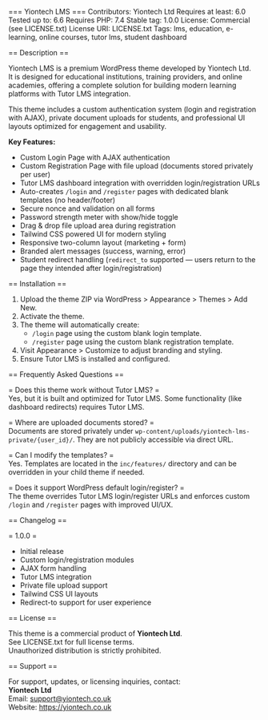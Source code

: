 === Yiontech LMS ===
Contributors: Yiontech Ltd
Requires at least: 6.0
Tested up to: 6.6
Requires PHP: 7.4
Stable tag: 1.0.0
License: Commercial (see LICENSE.txt)
License URI: LICENSE.txt
Tags: lms, education, e-learning, online courses, tutor lms, student dashboard

== Description ==

Yiontech LMS is a premium WordPress theme developed by Yiontech Ltd.  
It is designed for educational institutions, training providers, and online academies, offering a complete solution for building modern learning platforms with Tutor LMS integration.  

This theme includes a custom authentication system (login and registration with AJAX), private document uploads for students, and professional UI layouts optimized for engagement and usability.  

**Key Features:**
- Custom Login Page with AJAX authentication  
- Custom Registration Page with file upload (documents stored privately per user)  
- Tutor LMS dashboard integration with overridden login/registration URLs  
- Auto-creates `/login` and `/register` pages with dedicated blank templates (no header/footer)  
- Secure nonce and validation on all forms  
- Password strength meter with show/hide toggle  
- Drag & drop file upload area during registration  
- Tailwind CSS powered UI for modern styling  
- Responsive two-column layout (marketing + form)  
- Branded alert messages (success, warning, error)  
- Student redirect handling (`redirect_to` supported — users return to the page they intended after login/registration)  

== Installation ==

1. Upload the theme ZIP via WordPress > Appearance > Themes > Add New.  
2. Activate the theme.  
3. The theme will automatically create:  
   - `/login` page using the custom blank login template.  
   - `/register` page using the custom blank registration template.  
4. Visit Appearance > Customize to adjust branding and styling.  
5. Ensure Tutor LMS is installed and configured.  

== Frequently Asked Questions ==

= Does this theme work without Tutor LMS? =  
Yes, but it is built and optimized for Tutor LMS. Some functionality (like dashboard redirects) requires Tutor LMS.  

= Where are uploaded documents stored? =  
Documents are stored privately under `wp-content/uploads/yiontech-lms-private/{user_id}/`. They are not publicly accessible via direct URL.  

= Can I modify the templates? =  
Yes. Templates are located in the `inc/features/` directory and can be overridden in your child theme if needed.  

= Does it support WordPress default login/register? =  
The theme overrides Tutor LMS login/register URLs and enforces custom `/login` and `/register` pages with improved UI/UX.  

== Changelog ==

= 1.0.0 =
* Initial release
* Custom login/registration modules
* AJAX form handling
* Tutor LMS integration
* Private file upload support
* Tailwind CSS UI layouts
* Redirect-to support for user experience

== License ==

This theme is a commercial product of **Yiontech Ltd**.  
See LICENSE.txt for full license terms.  
Unauthorized distribution is strictly prohibited.  

== Support ==

For support, updates, or licensing inquiries, contact:  
**Yiontech Ltd**  
Email: support@yiontech.co.uk  
Website: https://yiontech.co.uk
